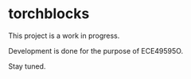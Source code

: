# torchblocks
This project is a work in progress.

Development is done for the purpose of ECE49595O.

Stay tuned.
